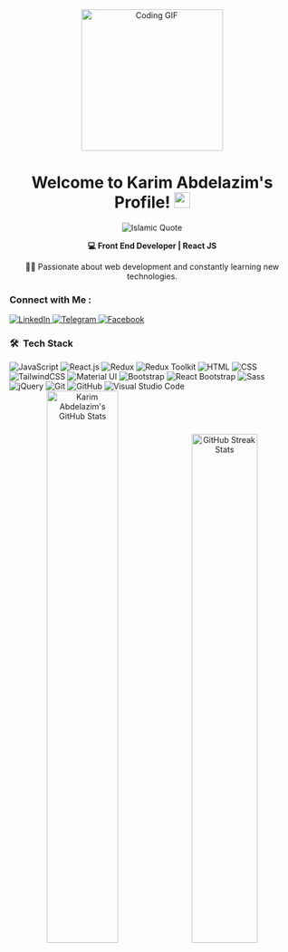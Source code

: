 <div align="center">
  <img src="https://c.tenor.com/_DOBjnGspYAAAAAM/code-coding.gif" alt="Coding GIF" width="250">
</div>

<h1 align="center">Welcome to Karim Abdelazim's Profile! <img src="https://media.giphy.com/media/hvRJCLFzcasrR4ia7z/giphy.gif" width="28"></h1>

<p align="center">
  <img src="https://readme-typing-svg.demolab.com?font=Fira+Code&size=20&duration=4000&pause=1000&color=000000&center=true&vCenter=true&width=435&lines=%7B%22%D9%88%D9%8E%D9%82%D9%8F%D9%84%D9%92+%D8%B1%D9%8E%D8%A8%D9%90%D9%91+%D8%B2%D9%90%D8%AF%D9%92%D9%86%D9%90%D9%8A+%D8%B9%D9%90%D9%84%D9%92%D9%85%D8%A7%D9%8B%22%7D+%D9%82%D8%A7%D9%84+%D8%AA%D8%B9%D8%A7%D9%84%D9%89" alt="Islamic Quote">
</p>

<div align="center">
  <p><strong>💻 Front End Developer | React JS</strong></p>
  <p>👨‍💻 Passionate about web development and constantly learning new technologies.</p>
</div>



### Connect with Me :
<div> <a href="https://www.linkedin.com/feed/" target="_blank"> <img src="https://img.shields.io/badge/-Karim%20Abdelazim-0077B5?style=for-the-badge&logo=Linkedin&logoColor=white" alt="LinkedIn"> </a> <a href="https://t.me/Karimabdelazim" target="_blank"> <img src="https://img.shields.io/badge/-Karim%20Abdelazim-0077B5?style=for-the-badge&logo=Telegram&logoColor=white" alt="Telegram"> </a> <a href="https://www.facebook.com/" target="_blank"> <img src="https://img.shields.io/badge/-Karim%20Abdelazim-0077B5?style=for-the-badge&logo=Facebook&logoColor=white" alt="Facebook"> </a> </div>

### 🛠 &nbsp;Tech Stack
<div> <img src="https://img.shields.io/badge/-JavaScript-05122A?style=flat&logo=javascript" alt="JavaScript"> <img src="https://img.shields.io/badge/-React.js-05122A?style=flat&logo=react" alt="React.js"> <img src="https://img.shields.io/badge/-Redux-05122A?style=flat&logo=redux" alt="Redux"> <img src="https://img.shields.io/badge/-Redux%20Toolkit-05122A?style=flat&logo=redux" alt="Redux Toolkit"> <img src="https://img.shields.io/badge/-HTML-05122A?style=flat&logo=html5" alt="HTML"> <img src="https://img.shields.io/badge/-CSS-05122A?style=flat&logo=css3&logoColor=1572B6" alt="CSS"> <img src="https://img.shields.io/badge/-TailwindCSS-05122A?style=flat&logo=tailwind-css" alt="TailwindCSS"> <img src="https://img.shields.io/badge/-Material%20UI-05122A?style=flat&logo=mui" alt="Material UI"> <img src="https://img.shields.io/badge/-Bootstrap-05122A?style=flat&logo=bootstrap&logoColor=563D7C" alt="Bootstrap"> <img src="https://img.shields.io/badge/-React%20Bootstrap-05122A?style=flat&logo=react-bootstrap" alt="React Bootstrap"> <img src="https://img.shields.io/badge/-Sass-05122A?style=flat&logo=sass" alt="Sass"> <img src="https://img.shields.io/badge/-jQuery-05122A?style=flat&logo=jquery" alt="jQuery"> <img src="https://img.shields.io/badge/-Git-05122A?style=flat&logo=git" alt="Git"> <img src="https://img.shields.io/badge/-GitHub-05122A?style=flat&logo=github" alt="GitHub"> <img src="https://img.shields.io/badge/-Visual%20Studio%20Code-05122A?style=flat&logo=visual-studio-code&logoColor=007ACC" alt="Visual Studio Code"> </div>

<div align="center"> <img src="https://github-readme-stats.vercel.app/api?username=karim-124&show_icons=true&theme=tokyonight" alt="Karim Abdelazim's GitHub Stats" width="50%" /> <img src="https://github-readme-streak-stats.herokuapp.com?user=karim-124&theme=tokyonight&hide_border=true" alt="GitHub Streak Stats" width="48%" /> </div>



